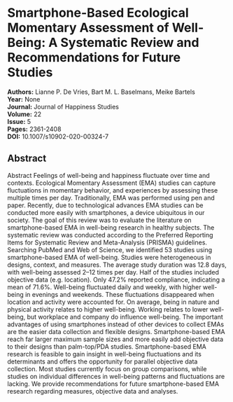 # Smartphone-Based Ecological Momentary Assessment of Well-Being: A Systematic Review and Recommendations for Future Studies

**Authors:** Lianne P. De Vries, Bart M. L. Baselmans, Meike Bartels  
**Year:** None  
**Journal:** Journal of Happiness Studies  
**Volume:** 22  
**Issue:** 5  
**Pages:** 2361-2408  
**DOI:** 10.1007/s10902-020-00324-7  

## Abstract
Abstract
            Feelings of well-being and happiness fluctuate over time and contexts. Ecological Momentary Assessment (EMA) studies can capture fluctuations in momentary behavior, and experiences by assessing these multiple times per day. Traditionally, EMA was performed using pen and paper. Recently, due to technological advances EMA studies can be conducted more easily with smartphones, a device ubiquitous in our society. The goal of this review was to evaluate the literature on smartphone-based EMA in well-being research in healthy subjects. The systematic review was conducted according to the Preferred Reporting Items for Systematic Review and Meta-Analysis (PRISMA) guidelines. Searching PubMed and Web of Science, we identified 53 studies using smartphone-based EMA of well-being. Studies were heterogeneous in designs, context, and measures. The average study duration was 12.8 days, with well-being assessed 2–12 times per day. Half of the studies included objective data (e.g. location). Only 47.2% reported compliance, indicating a mean of 71.6%. Well-being fluctuated daily and weekly, with higher well-being in evenings and weekends. These fluctuations disappeared when location and activity were accounted for. On average, being in nature and physical activity relates to higher well-being. Working relates to lower well-being, but workplace and company do influence well-being. The important advantages of using smartphones instead of other devices to collect EMAs are the easier data collection and flexible designs. Smartphone-based EMA reach far larger maximum sample sizes and more easily add objective data to their designs than palm-top/PDA studies. Smartphone-based EMA research is feasible to gain insight in well-being fluctuations and its determinants and offers the opportunity for parallel objective data collection. Most studies currently focus on group comparisons, while studies on individual differences in well-being patterns and fluctuations are lacking. We provide recommendations for future smartphone-based EMA research regarding measures, objective data and analyses.

